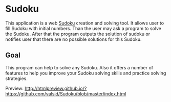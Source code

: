 # Sudoku

This application is a web [Sudoku](https://en.wikipedia.org/wiki/Sudoku) creation and solving tool. 
It allows user to fill Sudoku with initial numbers. Than the user may ask a program to solve the Sudoku. 
After that the program outputs the solution of sudoku or notifies user that there are no possible solutions for this Sudoku.

## Goal

This program can help to solve any Sudoku.
Also it offers a number of features to help you improve your Sudoku solving skills and practice solving strategies.

Preview:
http://htmlpreview.github.io/?https://github.com/valsid/Sudoku/blob/master/index.html
